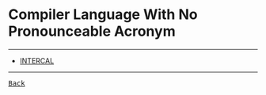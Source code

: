 # Compiler Language With No Pronounceable Acronym

---

- [INTERCAL](./INTERCAL.md)

---

[<kbd> Back </kbd>](./../../readme.md)
